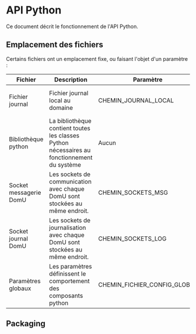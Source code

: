 # API Python

Ce document décrit le fonctionnement de l'API Python.

## Emplacement des fichiers

Certains fichiers ont un emplacement fixe, ou faisant l'objet d'un paramètre :

| Fichier | Description | Paramètre | Valeur par défaut | Commentaire |
|---|---|---|---|---|
| Fichier journal | Fichier journal local au domaine | CHEMIN_JOURNAL_LOCAL | /var/log/panoptiscan.log | Le fichier n'est créé que si le paramètre ACTIVE_JOURNAL_LOCAL est à True |
| Bibliothèque python | La bibliothèque contient toutes les classes Python nécessaires au fonctionnement du système | Aucun | Dossier python du système | La bibliothèque est packagée dans le fichier panoptiscan_lib[...]-none-any.whl et est installée automatiquement lors du déploiement du système |
| Socket messagerie DomU | Les sockets de communication avec chaque DomU sont stockées au même endroit. | CHEMIN_SOCKETS_MSG | /var/run/panoptiscan/*-msg.sock | |
| Socket journal DomU | Les sockets de journalisation avec chaque DomU sont stockées au même endroit. | CHEMIN_SOCKETS_LOG | /var/run/panoptiscan/*-log.sock | |
| Paramètres globaux | Les paramètres définissent le comportement des composants python | CHEMIN_FICHIER_CONFIG_GLOBAL | /etc/panoptiscan/global.conf | |

## Packaging

